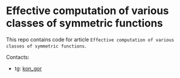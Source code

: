 # Effective computation of various classes of symmetric functions

This repo contains code for article `Effective computation of various classes of symmetric functions`.

Contacts:
- tg: [kon_gor](tg.me/kon_gor)